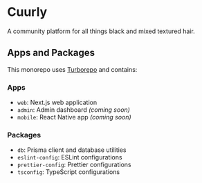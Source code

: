 # Cuurly

A community platform for all things black and mixed textured hair.

## Apps and Packages

This monorepo uses [Turborepo](https://turbo.build/) and contains:

### Apps

- `web`: Next.js web application
- `admin`: Admin dashboard *(coming soon)*
- `mobile`: React Native app *(coming soon)*

### Packages

- `db`: Prisma client and database utilities
- `eslint-config`: ESLint configurations
- `prettier-config`: Prettier configurations 
- `tsconfig`: TypeScript configurations
